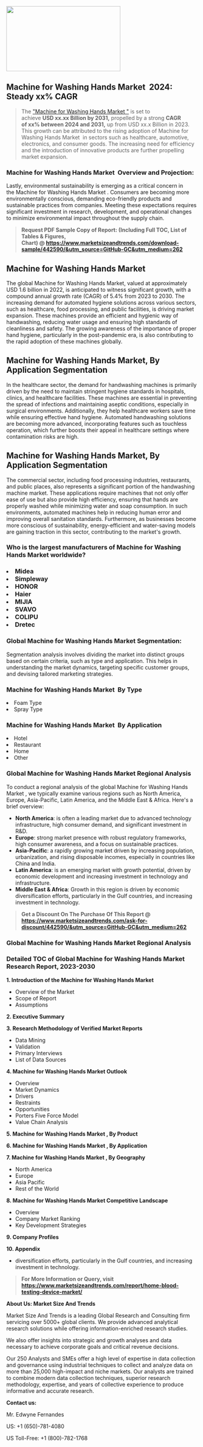 <p><img class="alignnone size-medium wp-image-20088" src="https://ffe5etoiles.com/wp-content/uploads/2024/12/MST1-300x171.png" alt="" width="300" height="171" /></p><h2 id="ember46" class="ember-view reader-text-block__heading-2">Machine for Washing Hands Market &nbsp;2024: Steady&nbsp;xx% CAGR</h2><blockquote id="ember47" class="ember-view reader-text-block__blockquote">The&nbsp;<a class="app-aware-link " href="https://www.marketsizeandtrends.com/download-sample/442590/&utm_source=GitHub-GC&utm_medium=262" target="_blank" data-test-app-aware-link="">"Machine for Washing Hands Market "</a>&nbsp;is set to achieve&nbsp;<strong>USD&nbsp;xx.xx&nbsp;Billion by 2031,</strong>&nbsp;propelled by a strong&nbsp;<strong>CAGR of&nbsp;xx% between 2024 and 2031,</strong>&nbsp;up from USD xx.x Billion in 2023. This growth can be attributed to the rising adoption of&nbsp;Machine for Washing Hands Market &nbsp;in sectors such as healthcare, automotive, electronics, and consumer goods. The increasing need for efficiency and the introduction of innovative products are further propelling market expansion.</blockquote><h3 id="ember48" class="ember-view reader-text-block__heading-3">Machine for Washing Hands Market &nbsp;Overview and Projection:</h3><p id="ember49" class="ember-view reader-text-block__paragraph">Lastly, environmental sustainability is emerging as a critical concern in the&nbsp;Machine for Washing Hands Market . Consumers are becoming more environmentally conscious, demanding eco-friendly products and sustainable practices from companies. Meeting these expectations requires significant investment in research, development, and operational changes to minimize environmental impact throughout the supply chain.</p><blockquote id="ember50" class="ember-view reader-text-block__blockquote"><strong>Request PDF Sample Copy of Report: (Including Full TOC, List of Tables &amp; Figures, Chart)&nbsp;@&nbsp;<strong><a href="https://www.marketsizeandtrends.com/download-sample/442590/&utm_source=GitHub-GC&utm_medium=262" target="_blank">https://www.marketsizeandtrends.com/download-sample/442590/&utm_source=GitHub-GC&utm_medium=262</a></strong></strong></blockquote><h3 class=""> <h2>Machine for Washing Hands Market</h2><p>The global Machine for Washing Hands Market, valued at approximately USD 1.6 billion in 2022, is anticipated to witness significant growth, with a compound annual growth rate (CAGR) of 5.4% from 2023 to 2030. The increasing demand for automated hygiene solutions across various sectors, such as healthcare, food processing, and public facilities, is driving market expansion. These machines provide an efficient and hygienic way of handwashing, reducing water usage and ensuring high standards of cleanliness and safety. The growing awareness of the importance of proper hand hygiene, particularly in the post-pandemic era, is also contributing to the rapid adoption of these machines globally.</p><h2>Machine for Washing Hands Market, By Application Segmentation</h2><p>In the healthcare sector, the demand for handwashing machines is primarily driven by the need to maintain stringent hygiene standards in hospitals, clinics, and healthcare facilities. These machines are essential in preventing the spread of infections and maintaining aseptic conditions, especially in surgical environments. Additionally, they help healthcare workers save time while ensuring effective hand hygiene. Automated handwashing solutions are becoming more advanced, incorporating features such as touchless operation, which further boosts their appeal in healthcare settings where contamination risks are high.</p><h2>Machine for Washing Hands Market, By Application Segmentation</h2><p>The commercial sector, including food processing industries, restaurants, and public places, also represents a significant portion of the handwashing machine market. These applications require machines that not only offer ease of use but also provide high efficiency, ensuring that hands are properly washed while minimizing water and soap consumption. In such environments, automated machines help in reducing human error and improving overall sanitation standards. Furthermore, as businesses become more conscious of sustainability, energy-efficient and water-saving models are gaining traction in this sector, contributing to the market's growth.</p></h3><h3 id="" class="">Who is the largest manufacturers of&nbsp;Machine for Washing Hands Market worldwide?</h3><h3 class=""></Li><Li>Midea</Li><Li> Simpleway</Li><Li> HONOR</Li><Li> Haier</Li><Li> MIJIA</Li><Li> SVAVO</Li><Li> COLIPU</Li><Li> Dretec</h3><h3 id="ember53" class="ember-view reader-text-block__heading-3">Global&nbsp;Machine for Washing Hands Market Segmentation:</h3><p id="ember54" class="ember-view reader-text-block__paragraph">Segmentation analysis involves dividing the market into distinct groups based on certain criteria, such as type and application. This helps in understanding the market dynamics, targeting specific customer groups, and devising tailored marketing strategies.</p><h3 id="" class="">Machine for Washing Hands Market &nbsp;By Type</h3><p></Li><Li>Foam Type</Li><Li> Spray Type</p><h3 id="" class="">Machine for Washing Hands Market &nbsp;By Application</h3><p class=""></Li><Li>Hotel</Li><Li> Restaurant</Li><Li> Home</Li><Li> Other</p><h3 id="ember62" class="ember-view reader-text-block__heading-3">Global Machine for Washing Hands Market Regional Analysis</h3><p id="ember63" class="ember-view reader-text-block__paragraph">To conduct a regional analysis of the global Machine for Washing Hands Market , we typically examine various regions such as North America, Europe, Asia-Pacific, Latin America, and the Middle East &amp; Africa. Here's a brief overview:</p><ul><li><strong>North America</strong>: is often a leading market due to advanced technology infrastructure, high consumer demand, and significant investment in R&amp;D.</li><li><strong>Europe</strong>: strong market presence with robust regulatory frameworks, high consumer awareness, and a focus on sustainable practices.</li><li><strong>Asia-Pacific</strong>: a rapidly growing market driven by increasing population, urbanization, and rising disposable incomes, especially in countries like China and India.</li><li><strong>Latin America</strong>: is an emerging market with growth potential, driven by economic development and increasing investment in technology and infrastructure.</li><li><strong>Middle East &amp; Africa</strong>: Growth in this region is driven by economic diversification efforts, particularly in the Gulf countries, and increasing investment in technology.</li></ul><blockquote id="ember61" class="ember-view reader-text-block__blockquote"><strong>Get a Discount On The Purchase Of This Report @ <strong><a href="https://html-cleaner.com/" target="">https://www.marketsizeandtrends.com/ask-for-discount/442590/&utm_source=GitHub-GC&utm_medium=262</a></strong></strong></blockquote><h3 id="ember62" class="ember-view reader-text-block__heading-3">Global Machine for Washing Hands Market Regional Analysis</h3><h3 id="" class="">Detailed TOC of Global Machine for Washing Hands Market Research Report, 2023-2030</h3><p id="" class=""><strong>1. Introduction of the Machine for Washing Hands Market </strong></p><ul><li>Overview of the Market</li><li>Scope of Report</li><li>Assumptions</li></ul><p id="" class=""><strong>2. Executive Summary</strong></p><p id="" class=""><strong>3. Research Methodology of Verified Market Reports</strong></p><ul><li>Data Mining</li><li>Validation</li><li>Primary Interviews</li><li>List of Data Sources</li></ul><p id="" class=""><strong>4. Machine for Washing Hands Market Outlook</strong></p><ul><li>Overview</li><li>Market Dynamics</li><li>Drivers</li><li>Restraints</li><li>Opportunities</li><li>Porters Five Force Model</li><li>Value Chain Analysis</li></ul><p id="" class=""><strong>5. Machine for Washing Hands Market , By Product</strong></p><p id="" class=""><strong>6. Machine for Washing Hands Market , By Application</strong></p><p id="" class=""><strong>7. Machine for Washing Hands Market , By Geography</strong></p><ul><li>North America</li><li>Europe</li><li>Asia Pacific</li><li>Rest of the World</li></ul><p id="" class=""><strong>8. Machine for Washing Hands Market Competitive Landscape</strong></p><ul><li>Overview</li><li>Company Market Ranking</li><li>Key Development Strategies</li></ul><p id="" class=""><strong>9. Company Profiles</strong></p><p id="" class=""><strong>10. Appendix</strong></p><ul><li>diversification efforts, particularly in the Gulf countries, and increasing investment in technology.</li></ul><blockquote id="ember65" class="ember-view reader-text-block__blockquote"><strong>For More Information or Query, visit <strong><strong><a href="https://html-cleaner.com/" target="">https://www.marketsizeandtrends.com/report/home-blood-testing-device-market/</a></strong></strong></strong></blockquote><p id="" class=""><strong>About Us: Market Size And Trends</strong></p><p id="" class="">Market Size And Trends is a leading Global Research and Consulting firm servicing over 5000+ global clients. We provide advanced analytical research solutions while offering information-enriched research studies.</p><p id="" class="">We also offer insights into strategic and growth analyses and data necessary to achieve corporate goals and critical revenue decisions.</p><p id="" class="">Our 250 Analysts and SMEs offer a high level of expertise in data collection and governance using industrial techniques to collect and analyze data on more than 25,000 high-impact and niche markets. Our analysts are trained to combine modern data collection techniques, superior research methodology, expertise, and years of collective experience to produce informative and accurate research.</p><p id="" class=""><strong>Contact us:</strong></p><p id="" class="">Mr. Edwyne Fernandes</p><p id="" class="">US: +1 (650)-781-4080</p><p id="" class="">US Toll-Free: +1 (800)-782-1768</p>
